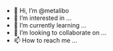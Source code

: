 - 👋 Hi, I’m @metalibo
- 👀 I’m interested in ...
- 🌱 I’m currently learning ...
- 💞️ I’m looking to collaborate on ...
- 📫 How to reach me ...

<!---
metalibo/metalibo is a ✨ special ✨ repository because its `README.md` (this file) appears on your GitHub profile.
You can click the Preview link to take a look at your changes.
--->
